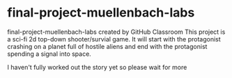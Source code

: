 # final-project-muellenbach-labs
final-project-muellenbach-labs created by GitHub Classroom
This project is a sci-fi 2d top-down shooter/survial game. It will start with the protagonist crashing on a planet full of hostile aliens and end with the protagonist spending a signal into space. 

I haven't fully worked out the story yet so please wait for more
